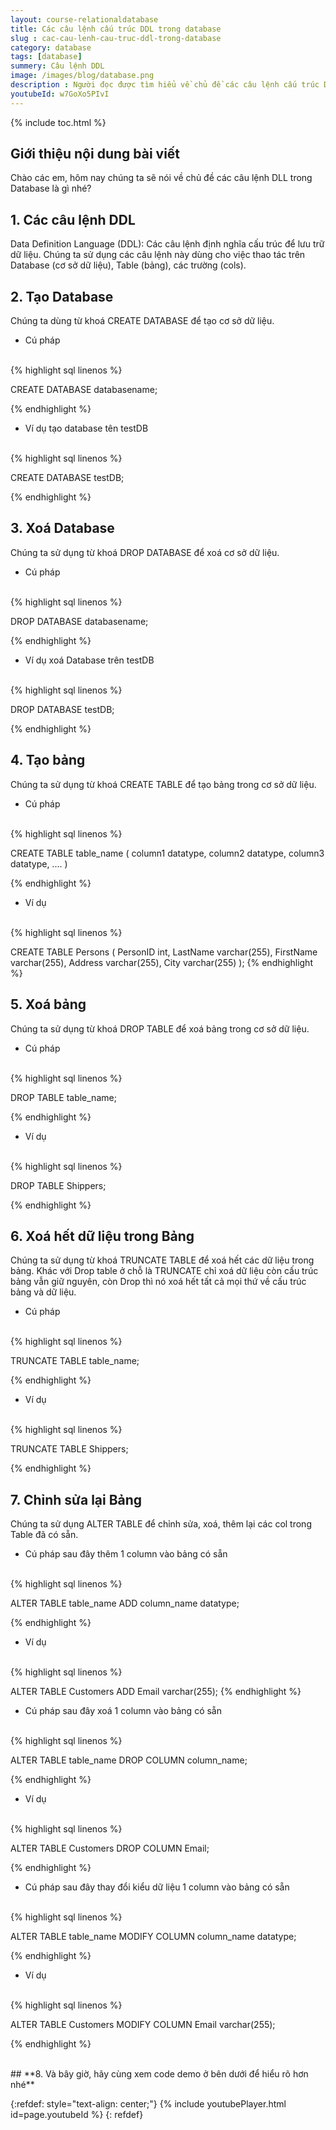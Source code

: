 ```yaml
---
layout: course-relationaldatabase
title: Các câu lệnh cấu trúc DDL trong database
slug : cac-cau-lenh-cau-truc-ddl-trong-database
category: database
tags: [database]
summery: Câu lệnh DDL    
image: /images/blog/database.png
description : Người đọc được tìm hiểu về chủ đề các câu lệnh cấu trúc DDL trong Database. Bài viết lần lượt trình bày theo các phần từ giới thiệu tổng quan các câu lệnh DLL, cho đến hướng dẫn sử dụng các câu lệnh DLL để tạo Database, xoá Database, tạo bảng, xoá bảng, xoá hết dữ liệu trong bảng và thao tác để chỉnh sửa lại bảng trong lập trình Database. Trong phần cuối, tác giả cung cấp một video code demo giúp người đọc hiểu rõ hơn về các câu lệnh cấu trúc DLL trong Database.
youtubeId: w7GoXo5PIvI
---
```


{% include toc.html %}

## **Giới thiệu nội dung bài viết**

Chào các em, hôm nay chúng ta sẽ nói về chủ đề các câu lệnh DLL trong Database là gì nhé?

## **1. Các câu lệnh DDL**

Data Definition Language (DDL): Các câu lệnh định nghĩa cấu trúc để lưu trữ dữ liệu. Chúng ta sử dụng các câu lệnh này dùng cho việc thao tác trên Database (cơ sở dữ liệu), Table (bảng), các trường (cols).

## **2. Tạo Database**

Chúng ta dùng từ khoá CREATE DATABASE để tạo cơ sở dữ liệu. 

- Cú pháp

<br>
{% highlight sql linenos %}

CREATE DATABASE databasename; 

{% endhighlight %}

- Ví dụ tạo database tên testDB

<br>
{% highlight sql linenos %}

CREATE DATABASE testDB;

{% endhighlight %}

## **3. Xoá Database**

Chúng ta sử dụng từ khoá DROP DATABASE để xoá cơ sở dữ liệu.

- Cú pháp

<br>
{% highlight sql linenos %}

DROP DATABASE databasename; 

{% endhighlight %}

- Ví dụ xoá Database trên testDB

<br>
{% highlight sql linenos %}

DROP DATABASE testDB;

{% endhighlight %}

## **4. Tạo bảng**

Chúng ta sử dụng từ khoá CREATE TABLE để tạo bảng trong cơ sở dữ liệu.

- Cú pháp

<br>
{% highlight sql linenos %}

CREATE TABLE table_name (
    column1 datatype,
    column2 datatype,
    column3 datatype,
   ....
)

{% endhighlight %}

- Ví dụ 

<br>
{% highlight sql linenos %}

CREATE TABLE Persons (
    PersonID int,
    LastName varchar(255),
    FirstName varchar(255),
    Address varchar(255),
    City varchar(255)
);
{% endhighlight %}

## **5. Xoá bảng**

Chúng ta sử dụng từ khoá DROP TABLE để xoá bảng trong cơ sở dữ liệu.

- Cú pháp

<br>
{% highlight sql linenos %}

DROP TABLE table_name; 

{% endhighlight %}

- Ví dụ 

<br>
{% highlight sql linenos %}

DROP TABLE Shippers;

{% endhighlight %}

## **6. Xoá hết dữ liệu trong Bảng**

Chúng ta sử dụng từ khoá TRUNCATE TABLE để xoá hết các dữ liệu trong bảng. Khác với Drop table ở chỗ là TRUNCATE chỉ xoá dữ liệu còn cấu trúc bảng vẫn giữ nguyên, còn Drop thì nó xoá hết tất cả mọi thứ về cấu trúc bảng và dữ liệu.

- Cú pháp

<br>
{% highlight sql linenos %}

TRUNCATE TABLE table_name; 

{% endhighlight %}

- Ví dụ 

<br>
{% highlight sql linenos %}

TRUNCATE TABLE Shippers;

{% endhighlight %}

## **7. Chỉnh sửa lại Bảng**

Chúng ta sử dụng ALTER TABLE để chỉnh sửa, xoá, thêm lại các col trong Table đã có sẵn.

- Cú pháp sau đây thêm 1 column vào bảng có sẵn

<br>
{% highlight sql linenos %}

ALTER TABLE table_name
ADD column_name datatype;

{% endhighlight %}

- Ví dụ 

<br>
{% highlight sql linenos %}

ALTER TABLE Customers
ADD Email varchar(255);
{% endhighlight %}

- Cú pháp sau đây xoá 1 column vào bảng có sẵn

<br>
{% highlight sql linenos %}

ALTER TABLE table_name
DROP COLUMN column_name; 

{% endhighlight %}

- Ví dụ 

<br>
{% highlight sql linenos %}

ALTER TABLE Customers
DROP COLUMN Email;

{% endhighlight %}

- Cú pháp sau đây thay đổi kiểu dữ liệu 1 column vào bảng có sẵn

<br>
{% highlight sql linenos %}

ALTER TABLE table_name
MODIFY COLUMN column_name datatype; 

{% endhighlight %}

- Ví dụ 

<br>
{% highlight sql linenos %}

ALTER TABLE Customers
MODIFY COLUMN Email varchar(255); 

{% endhighlight %}

<br>
## **8. Và bây giờ, hãy cùng xem code demo ở bên dưới để hiểu rõ hơn nhé**

{:refdef: style="text-align: center;"}
{% include youtubePlayer.html id=page.youtubeId %}
{: refdef}




